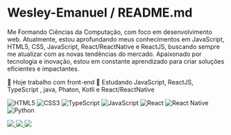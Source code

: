 # Wesley-Emanuel / README.md

Me Formando Ciências da Computação, com foco em desenvolvimento web. Atualmente, estou aprofundando meus conhecimentos em JavaScript, HTML5, CSS, JavaScript, React/ReactNative e ReactJS, buscando sempre me atualizar com as novas tendências do mercado. Apaixonado por tecnologia e inovação, estou em constante aprendizado para criar soluções eficientes e impactantes.

🔭 Hoje trabalho com front-end
🌱 Estudando JavaScript, ReactJS, TypeScript , java, Phaton, Kotli e React/ReactNative

![HTML5](https://img.shields.io/badge/-HTML5-E34F26?style=for-the-badge&logo=html5&logoColor=white) ![CSS3](https://img.shields.io/badge/-CSS3-1572B6?style=for-the-badge&logo=css3&logoColor=white) ![TypeScript](https://img.shields.io/badge/-TypeScript-3178C6?style=for-the-badge&logo=typescript&logoColor=white) ![JavaScript](https://img.shields.io/badge/-JavaScript-F7DF1E?style=for-the-badge&logo=javascript&logoColor=black) ![React](https://img.shields.io/badge/-React-61DAFB?style=for-the-badge&logo=react&logoColor=black) ![React Native](https://img.shields.io/badge/-React_Native-20232A?style=for-the-badge&logo=react&logoColor=61DAFB)  ![Python](https://img.shields.io/badge/-Python-3776AB?style=for-the-badge&logo=python&logoColor=white)




<a href="https://instagram.com/seuperfil" target="_blank">
  <img src="https://img.shields.io/badge/Instagram-E4405F?style=for-the-badge&logo=instagram&logoColor=white"/>
</a> <a href="https://instagram.com/seuperfil" target="_blank">
  <img src="https://img.shields.io/badge/Instagram-E4405F?style=for-the-badge&logo=instagram&logoColor=white"/>
</a> <a href="https://www.linkedin.com/in/wesley-emanuel-da-silva-421351208/" target="_blank">
  <img src="https://img.shields.io/badge/LinkedIn-0A66C2?style=for-the-badge&logo=linkedin&logoColor=white"/>
</a>


